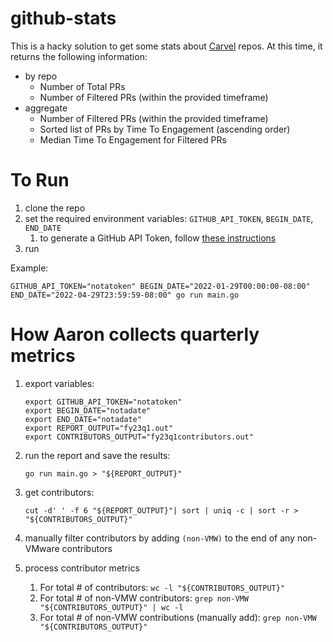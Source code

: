 # github-stats
This is a hacky solution to get some stats about [Carvel](https://carvel.dev)
repos. At this time, it returns the following information:
- by repo
  - Number of Total PRs
  - Number of Filtered PRs (within the provided timeframe)
- aggregate
  - Number of Filtered PRs (within the provided timeframe)
  - Sorted list of PRs by Time To Engagement (ascending order)
  - Median Time To Engagement for Filtered PRs

# To Run
1. clone the repo
1. set the required environment variables: `GITHUB_API_TOKEN`, `BEGIN_DATE`, `END_DATE`
    1. to generate a GitHub API Token, follow [these instructions](https://docs.github.com/en/free-pro-team@latest/github/authenticating-to-github/creating-a-personal-access-token)
1. run

Example:
```
GITHUB_API_TOKEN="notatoken" BEGIN_DATE="2022-01-29T00:00:00-08:00" END_DATE="2022-04-29T23:59:59-08:00" go run main.go
```

# How Aaron collects quarterly metrics
1. export variables:

    ```
    export GITHUB_API_TOKEN="notatoken"
    export BEGIN_DATE="notadate"
    export END_DATE="notadate"
    export REPORT_OUTPUT="fy23q1.out"
    export CONTRIBUTORS_OUTPUT="fy23q1contributors.out"
    ```

1. run the report and save the results:

    `go run main.go > "${REPORT_OUTPUT}"`

1. get contributors:

    `cut -d' ' -f 6 "${REPORT_OUTPUT}"| sort | uniq -c | sort -r > "${CONTRIBUTORS_OUTPUT}"`

1. manually filter contributors by adding `(non-VMW)` to the end of any
   non-VMware contributors
1. process contributor metrics
    1. For total # of contributors: `wc -l "${CONTRIBUTORS_OUTPUT}"`
    1. For total # of non-VMW contributors: `grep non-VMW "${CONTRIBUTORS_OUTPUT}" | wc -l`
    1. For total # of non-VMW contributions (manually add): `grep non-VMW "${CONTRIBUTORS_OUTPUT}"`
	

